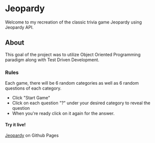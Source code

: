 # Jeopardy 

Welcome to my recreation of the classic trivia game Jeopardy using Jeopardy API. 

## About

This goal of the project was to utilize Object Oriented Programming paradigm along with Test Driven Development. 

### Rules
Each game, there will be 6 random categories as well as 6 random questions of each category. 
- Click "Start Game"
- Click on each question "?" under your desired category to reveal the question
- When you're ready click on it again for the answer. 

#### Try it live! 
[Jeopardy](https://nyancodes.github.io/jeopardy-nh/) on Github Pages


## 
